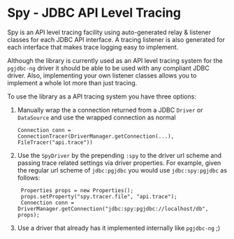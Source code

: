 # Spy - JDBC API Level Tracing

Spy is an API level tracing facility using auto-generated relay & listener classes for each JDBC API interface. A
tracing listener is also generated for each interface that makes trace logging easy to implement.


Although the library is currently used as an API level tracing system for the `pgjdbc-ng` driver it should be
able to be used with any compliant JDBC driver. Also, implementing your own listener classes allows you to 
implement a whole lot more than just tracing.
   

To use the library as a API tracing system you have three options:

1. Manually wrap the a connection returned from a JDBC `Driver` or `DataSource` and use the wrapped connection 
   as normal
    
       Connection conn = ConnectionTracer(DriverManager.getConnection(...), FileTracer("api.trace"))

2. Use the `SpyDriver` by the prepending `:spy` to the driver url scheme and passing trace related settings
   via driver properties. For example, given the regular url scheme of `jdbc:pgjdbc` you would use
   `jdbc:spy:pgjdbc` as follows:

        Properties props = new Properties();
        props.setProperty("spy.tracer.file", "api.trace");
        Connection conn = DriverManager.getConnection("jdbc:spy:pgjdbc://localhost/db", props);

3. Use a driver that already has it implemented internally like `pgjdbc-ng` ;)
